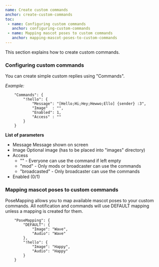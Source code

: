 ```yaml
---
name: Create custom commands
anchor: create-custom-commands
toc: 
 - name: Configuring custom commands
   anchor: configuring-custom-commands
 - name: Mapping mascot poses to custom commands
   anchor: mapping-mascot-poses-to-custom-commands
---
```

This section explains how to create custom commands.


### Configuring custom commands
You can create simple custom replies using "Commands".

*Example:*
```
    "Commands": {
        "!hello": {
            "Message": "[Hello;Hi;Hey;Hewwo;Ello] {sender} :3",
            "Image"  : "",
            "Enabled": 1,
            "Access" : ""
        }
    }
```
**List of parameters**
* <span class="icon settings">Message</span> Message shown on screen
* <span class="icon settings">Image</span> Optional image (has to be placed into "images" directory)
* <span class="icon settings">Access</span>
  * "" - Everyone can use the command if left empty
  * "mod" - Only mods or broadcaster can use the commands
  * "broadcasted" - Only broadcaster can use the commands
* <span class="icon settings">Enabled</span> (0/1)

### Mapping mascot poses to custom commands
PoseMapping allows you to map available mascot poses to your custom commands.
All notification and commands will use DEFAULT mapping unless a mapping is created for them.
```
    "PoseMapping": {
        "DEFAULT": {
            "Image": "Wave",
            "Audio": "Wave"
        },
        "!hello": {
            "Image": "Happy",
            "Audio": "Happy"
        }
    }
```
